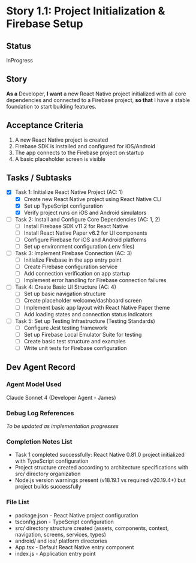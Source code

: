 # Story 1.1: Project Initialization & Firebase Setup

## Status
InProgress

## Story
**As a** Developer,
**I want** a new React Native project initialized with all core dependencies and connected to a Firebase project,
**so that** I have a stable foundation to start building features.

## Acceptance Criteria
1. A new React Native project is created
2. Firebase SDK is installed and configured for iOS/Android
3. The app connects to the Firebase project on startup
4. A basic placeholder screen is visible

## Tasks / Subtasks
- [x] Task 1: Initialize React Native Project (AC: 1)
  - [x] Create new React Native project using React Native CLI
  - [x] Set up TypeScript configuration
  - [x] Verify project runs on iOS and Android simulators
- [ ] Task 2: Install and Configure Core Dependencies (AC: 1, 2)
  - [ ] Install Firebase SDK v11.2 for React Native
  - [ ] Install React Native Paper v6.2 for UI components
  - [ ] Configure Firebase for iOS and Android platforms
  - [ ] Set up environment configuration (.env files)
- [ ] Task 3: Implement Firebase Connection (AC: 3)
  - [ ] Initialize Firebase in the app entry point
  - [ ] Create Firebase configuration service
  - [ ] Add connection verification on app startup
  - [ ] Implement error handling for Firebase connection failures
- [ ] Task 4: Create Basic UI Structure (AC: 4)
  - [ ] Set up basic navigation structure
  - [ ] Create placeholder welcome/dashboard screen
  - [ ] Implement basic app layout with React Native Paper theme
  - [ ] Add loading states and connection status indicators
- [ ] Task 5: Set up Testing Infrastructure (Testing Standards)
  - [ ] Configure Jest testing framework
  - [ ] Set up Firebase Local Emulator Suite for testing
  - [ ] Create basic test structure and examples
  - [ ] Write unit tests for Firebase configuration

## Dev Agent Record

### Agent Model Used
Claude Sonnet 4 (Developer Agent - James)

### Debug Log References
*To be updated as implementation progresses*

### Completion Notes List
- Task 1 completed successfully: React Native 0.81.0 project initialized with TypeScript configuration
- Project structure created according to architecture specifications with src/ directory organization
- Node.js version warnings present (v18.19.1 vs required v20.19.4+) but project builds successfully

### File List
- package.json - React Native project configuration
- tsconfig.json - TypeScript configuration  
- src/ directory structure created (assets, components, context, navigation, screens, services, types)
- android/ and ios/ platform directories
- App.tsx - Default React Native entry component
- index.js - Application entry point
